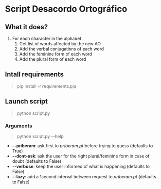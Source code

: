 # Script Desacordo Ortográfico

## What it does?

1. For each character in the alphabet
    1. Get list of words affected by the new AO
    2. Add the verbal conjugations of each word
    3. Add the feminine form of each word
    4. Add the plural form of each word

## Intall requirements

> pip install -r requirements.pip

## Launch script

> python script.py

### Arguments

> python script.py --help

- **--priberam**: ask first to *priberam.pt* before trying to guess (defaults to True)
- **--dont-ask**: ask the user for the right plural/feminine form in case of doubt (defaults to False)
- **--verbose**:  keep the user informed of what is happening (defaults to False)
- **--lazy**:     add a 1second interval between request to *priberam.pt* (defaults to False)
